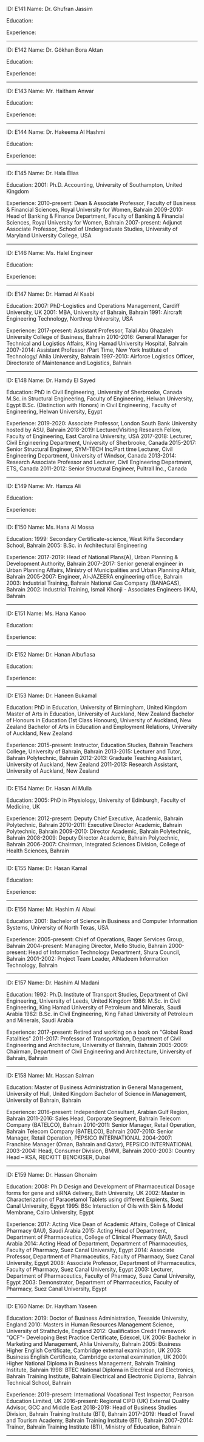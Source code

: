 ID: E141
Name: Dr. Ghufran Jassim

Education:

Experience:

---

ID: E142
Name: Dr. Gökhan Bora Aktan

Education:

Experience:

---

ID: E143
Name: Mr. Haitham Anwar

Education:

Experience:

---

ID: E144
Name: Dr. Hakeema Al Hashmi

Education:

Experience:

---

ID: E145
Name: Dr. Hala Elias

Education:
2001: Ph.D. Accounting, University of Southampton, United Kingdom

Experience:
2010-present: Dean & Associate Professor, Faculty of Business & Financial Sciences, Royal University for Women, Bahrain
2009-2010: Head of Banking & Finance Department, Faculty of Banking & Financial Sciences, Royal University for Women, Bahrain
2007-present: Adjunct Associate Professor, School of Undergraduate Studies, University of Maryland University College, USA

---

ID: E146
Name: Ms. Halel Engineer

Education:

Experience:

---

ID: E147
Name: Dr. Hamad Al Kaabi

Education:
2007: PhD-Logistics and Operations Management, Cardiff University, UK
2001: MBA, University of Bahrain, Bahrain
1991: Aircraft Engineering Technology, Northrop University, USA

Experience:
2017-present: Assistant Professor, Talal Abu Ghazaleh University College of Business, Bahrain
2010-2016: General Manager for Technical and Logistics Affairs, King Hamad University Hospital, Bahrain
2007-2014: Assistant Professor /Part Time, New York Institute of Technology/ Ahlia University, Bahrain
1997-2010: Airforce Logistics Officer, Directorate of Maintenance and Logistics, Bahrain

---

ID: E148
Name: Dr. Hamdy El Sayed

Education:
PhD in Civil Engineering, University of Sherbrooke, Canada
M.Sc. in Structural Engineering, Faculty of Engineering, Helwan University, Egypt
B.Sc. (Distinction with Honors) in Civil Engineering, Faculty of Engineering, Helwan University, Egypt

Experience:
2019-2020: Associate Professor, London South Bank University hosted by ASU, Bahrain
2018-2019: Lecturer/Visiting Research Fellow, Faculty of Engineering, East Carolina University, USA
2017-2018: Lecturer, Civil Engineering Department, University of Sherbrooke, Canada
2015-2017: Senior Structural Engineer, SYM-TECH Inc/Part time Lecturer, Civil Engineering Department, University of Windsor, Canada
2013-2014: Research Associate Professor and Lecturer, Civil Engineering Department, ETS, Canada
2011-2012: Senior Structural Engineer, Pultrall Inc., Canada

---

ID: E149
Name: Mr. Hamza Ali

Education:

Experience:

---

ID: E150
Name: Ms. Hana Al Mossa

Education:
1999: Secondary Certificate-science, West Riffa Secondary School, Bahrain
2005: B.Sc. in Architectural Engineering

Experience:
2017-2019: Head of National Plans(A), Urban Planning & Development Authority, Bahrain
2007-2017: Senior general engineer in Urban Planning Affairs, Ministry of Municipalities and Urban Planning Affair, Bahrain
2005-2007: Engineer, Al-JAZEERA engineering office, Bahrain
2003: Industrial Training, Bahrain National Gas Company (BANAGAS), Bahrain
2002: Industrial Training, Ismail Khonji - Associates Engineers (IKA), Bahrain

---

ID: E151
Name: Ms. Hana Kanoo

Education:

Experience:

---

ID: E152
Name: Dr. Hanan Albuflasa

Education:

Experience:

---

ID: E153
Name: Dr. Haneen Bukamal

Education:
PhD in Education, University of Birmingham, United Kingdom
Master of Arts in Education, University of Auckland, New Zealand
Bachelor of Honours in Education (1st Class Honours), University of Auckland, New Zealand
Bachelor of Arts in Education and Employment Relations, University of Auckland, New Zealand

Experience:
2015-present: Instructor, Education Studies, Bahrain Teachers College, University of Bahrain, Bahrain
2013-2015: Lecturer and Tutor, Bahrain Polytechnic, Bahrain
2012-2013: Graduate Teaching Assistant, University of Auckland, New Zealand
2011-2013: Research Assistant, University of Auckland, New Zealand

---

ID: E154
Name: Dr. Hasan Al Mulla

Education:
2005: PhD in Physiology, University of Edinburgh, Faculty of Medicine, UK

Experience:
2012-present: Deputy Chief Executive, Academic, Bahrain Polytechnic, Bahrain
2010-2011: Executive Director Academic, Bahrain Polytechnic, Bahrain
2009-2010: Director Academic, Bahrain Polytechnic, Bahrain
2008-2009: Deputy Director Academic, Bahrain Polytechnic, Bahrain
2006-2007: Chairman, Integrated Sciences Division, College of Health Sciences, Bahrain

---

ID: E155
Name: Dr. Hasan Kamal

Education:

Experience:

---

ID: E156
Name: Mr. Hashim Al Alawi

Education:
2001: Bachelor of Science in Business and Computer Information Systems, University of North Texas, USA

Experience:
2005-present: Chief of Operations, Baqer Services Group, Bahrain
2004-present: Managing Director, Mello Studio, Bahrain
2000-present: Head of Information Technology Department, Shura Council, Bahrain
2001-2002: Project Team Leader, AlNadeem Information Technology, Bahrain

---

ID: E157
Name: Dr. Hashim Al Madani

Education:
1992: Ph.D. Institute of Transport Studies, Department of Civil Engineering, University of Leeds, United Kingdom
1986: M.Sc. in Civil Engineering, King Hamad University of Petroleum and Minerals, Saudi Arabia
1982: B.Sc. in Civil Engineering, King Fahad University of Petroleum and Minerals, Saudi Arabia

Experience:
2017-present: Retired and working on a book on "Global Road Fatalities"
2011-2017: Professor of Transportation, Department of Civil Engineering and Architecture, University of Bahrain, Bahrain
2005-2009: Chairman, Department of Civil Engineering and Architecture, University of Bahrain, Bahrain

---

ID: E158
Name: Mr. Hassan Salman

Education:
Master of Business Administration in General Management, University of Hull, United Kingdom
Bachelor of Science in Management, University of Bahrain, Bahrain

Experience:
2016-present: Independent Consultant, Arabian Gulf Region, Bahrain
2011-2016: Sales Head, Corporate Segment, Bahrain Telecom Company (BATELCO), Bahrain
2010-2011: Senior Manager, Retail Operation, Bahrain Telecom Company (BATELCO), Bahrain
2007-2010: Senior Manager, Retail Operation, PEPSICO INTERNATIONAL
2004-2007: Franchise Manager (Oman, Bahrain and Qatar), PEPSICO INTERNATIONAL
2003-2004: Head, Consumer Division, BMMI, Bahrain
2000-2003: Country Head – KSA, RECKITT BENCKISER, Dubai

---

ID: E159
Name: Dr. Hassan Ghonaim

Education:
2008: Ph.D Design and Development of Pharmaceutical Dosage forms for gene and siRNA delivery, Bath University, UK
2002: Master in Characterization of Paracetamol Tablets using different Expients, Suez Canal University, Egypt
1995: BSc Interaction of Oils with Skin & Model Membrane, Cairo University, Egypt

Experience:
2017: Acting Vice Dean of Academic Affairs, College of Clinical Pharmacy (IAU), Saudi Arabia
2015: Acting Head of Department, Department of Pharmaceutics, College of Clinical Pharmacy (IAU), Saudi Arabia
2014: Acting Head of Department, Department of Pharmaceutics, Faculty of Pharmacy, Suez Canal University, Egypt
2014: Associate Professor, Department of Pharmaceutics, Faculty of Pharmacy, Suez Canal University, Egypt
2008: Associate Professor, Department of Pharmaceutics, Faculty of Pharmacy, Suez Canal University, Egypt
2003: Lecturer, Department of Pharmaceutics, Faculty of Pharmacy, Suez Canal University, Egypt
2003: Demonstrator, Department of Pharmaceutics, Faculty of Pharmacy, Suez Canal University, Egypt

---

ID: E160
Name: Dr. Haytham Yaseen

Education:
2019: Doctor of Business Administration, Teesside University, England
2010: Masters in Human Resources Management Science, University of Strathclyde, England
2012: Qualification Credit Framework "QCF"- Developing Best Practice Certificate, Edexcel, UK
2006: Bachelor in Marketing and Management, Ahlia University, Bahrain
2005: Business Higher English Certificate, Cambridge external examination, UK
2003: Business English Certificate, Cambridge external examination, UK
2000: Higher National Diploma in Business Management, Bahrain Training Institute, Bahrain
1998: BTEC National Diploma in Electrical and Electronics, Bahrain Training Institute, Bahrain
Electrical and Electronic Diploma, Bahrain Technical School, Bahrain

Experience:
2019-present: International Vocational Test Inspector, Pearson Education Limited, UK
2016-present: Regional CIPD (UK) External Quality Advisor, GCC and Middle East
2018-2019: Head of Business Studies Division, Bahrain Training Institute (BTI), Bahrain
2017-2019: Head of Travel and Tourism Academy, Bahrain Training Institute (BTI), Bahrain
2007-2014: Trainer, Bahrain Training Institute (BTI), Ministry of Education, Bahrain

---
